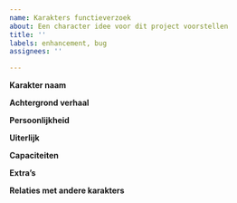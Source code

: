 ```yaml
---
name: Karakters functieverzoek
about: Een character idee voor dit project voorstellen
title: ''
labels: enhancement, bug
assignees: ''

---
```


**Karakter naam**
<!-- Het characters naam.-->

**Achtergrond verhaal**
<!-- Een beschrijving van de karakters achtergrond.-->

**Persoonlijkheid**
<!-- Een beschrijving van de karakters persoonlijkheid.-->

**Uiterlijk**
<!-- Een beschrijving van de karakters uiterlijk met eventuele screenshots.-->

**Capaciteiten**
<!-- Een beschrijving van de karakters capiciteiten.-->

**Extra’s**
<!-- Een beschrijving van de karakters capiciteiten.-->

**Relaties met andere karakters**
<!-- De relaties die dit karakter heeft met andere karakters.-->
